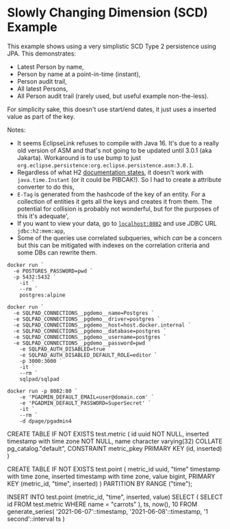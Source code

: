 # Slowly Changing Dimension (SCD) Example #

This example shows using a very simplistic SCD Type 2 persistence using JPA. This demonstrates:
* Latest Person by name,
* Person by name at a point-in-time (instant),
* Person audit trail,
* All latest Persons,
* All Person audit trail (rarely used, but useful example non-the-less).

For simplicity sake, this doesn't use start/end dates, it just uses a inserted value as part of the key.

Notes:
* It seems EclipseLink refuses to compile with Java 16. It's due to a really old version of ASM and that's not going to be updated until 3.0.1 (aka Jakarta). Workaround is to use bump to just `org.eclipse.persistence:org.eclipse.persistence.asm:3.0.1`.
* Regardless of what H2 [documentation states](http://www.h2database.com/html/datatypes.html#timestamp_with_time_zone_type), it doesn't work with `java.time.Instant` (or it could be PIBCAK!). So I had to create a attribute converter to do this,
* `E-Tag` is generated from the hashcode of the key of an entity. For a collection of entities it gets all the keys and creates it from them. The potential for collision is probably not wonderful, but for the purposes of this it's adequate',
* If you want to view your data, go to [`localhost:8082`](http://localhost:8082) and use JDBC URL `jdbc:h2:mem:app`,
* Some of the queries use correlated subqueries, which _can_ be a concern but this can be mitigated with indexes on the correlation criteria and some DBs can rewrite them.


```
docker run `
  -e POSTGRES_PASSWORD=pwd `
  -p 5432:5432 `
	-it `
	--rm `
	postgres:alpine
```


```
docker run `
  -e SQLPAD_CONNECTIONS__pgdemo__name=Postgres `
  -e SQLPAD_CONNECTIONS__pgdemo__driver=postgres `
  -e SQLPAD_CONNECTIONS__pgdemo__host=host.docker.internal `
  -e SQLPAD_CONNECTIONS__pgdemo__database=postgres `
  -e SQLPAD_CONNECTIONS__pgdemo__username=postgres `
  -e SQLPAD_CONNECTIONS__pgdemo__password=pwd `
	-e SQLPAD_AUTH_DISABLED=true `
	-e SQLPAD_AUTH_DISABLED_DEFAULT_ROLE=editor `
	-p 3000:3000 `
	-it `
	--rm `
	sqlpad/sqlpad
```

```
docker run -p 8082:80 `
	-e 'PGADMIN_DEFAULT_EMAIL=user@domain.com' `
	-e 'PGADMIN_DEFAULT_PASSWORD=SuperSecret' `
	-it `
	--rm `
	-d dpage/pgadmin4
```


CREATE TABLE IF NOT EXISTS test.metric
(
    id uuid NOT NULL,
    inserted timestamp with time zone NOT NULL,
    name character varying(32) COLLATE pg_catalog."default",
    CONSTRAINT metric_pkey PRIMARY KEY (id, inserted)
)

CREATE TABLE IF NOT EXISTS test.point
(
    metric_id uuid,
    "time" timestamp with time zone,
    inserted timestamp with time zone,
    value bigint,
    PRIMARY KEY (metric_id, "time", inserted)
) PARTITION BY RANGE ("time");


INSERT INTO test.point (metric_id, "time", inserted, value)
    SELECT (
      SELECT id FROM test.metric WHERE name = "carrots"
    ), ts, now(), 10
    FROM generate_series(
      '2021-06-07'::timestamp,
      '2021-06-08'::timestamp,
      '1 second'::interval ts
    )
